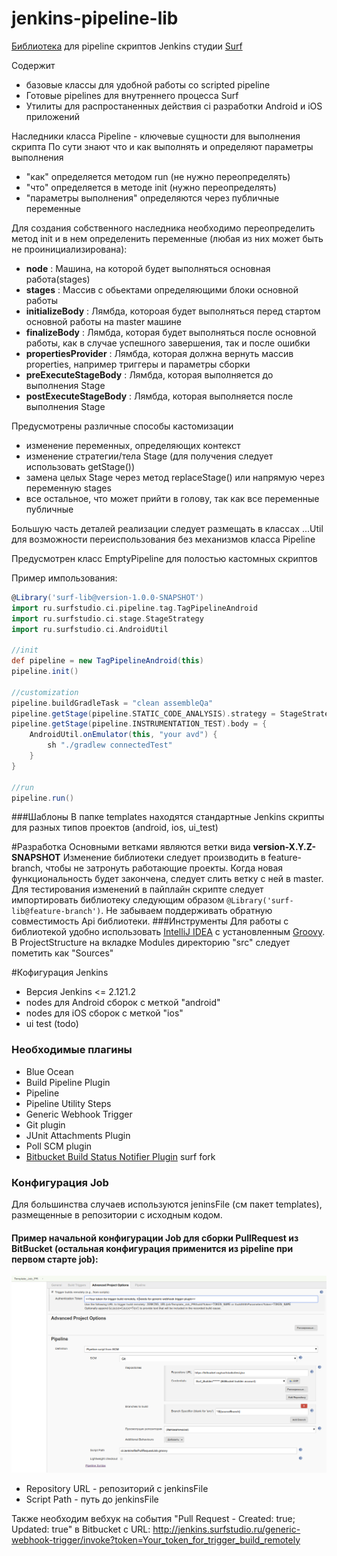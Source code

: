 # jenkins-pipeline-lib
[Библиотека](https://jenkins.io/doc/book/pipeline/shared-libraries/) для pipeline скриптов Jenkins студии [Surf](https://surfstudio.ru/)

Содержит 
* базовые классы для удобной работы со scripted pipeline
* Готовые pipelines для внутреннего процесса Surf
* Утилиты для распростаненных действия ci разработки Android и iOS приложений


 Наследники класса Pipeline - ключевые сущности для выполнения скрипта
 По сути знают что и как выполнять и определяют параметры выполнения
 
 * "как" определяется методом run (не нужно переопределять)
 * "что" определяется в методе init (нужно переопределять)
 * "параметры выполнения" определяются через публичные переменные
 
 Для создания собственного наследника необходимо переопределить метод init и в нем определенить переменные
 (любая из них может быть не проинициализирована):
 
 * **node**                  :  Машина, на которой будет выполняться основная работа(stages)
 * **stages**                :  Массив с обьектами определяющими блоки основной работы
 * **initializeBody**        :  Лямбда, котороая будет выполняться перед стартом основной работы на master машине
 * **finalizeBody**          :  Лямбда, которая будет выполняться после основной работы, как в случае успешного завершения, так и после ошибки
 * **propertiesProvider**    :  Лямбда, которая должна вернуть массив properties, например триггеры и параметры сборки
 * **preExecuteStageBody**   :  Лямбда, которая выполняется до выполнения Stage
 * **postExecuteStageBody**  :  Лямбда, которая выполняется после выполнения Stage

Предусмотрены различные способы кастомизации

 * изменение переменных, определяющих контекст
 * изменение стратегии/тела Stage (для получения следует использовать getStage())
 * замена целых Stage через метод replaceStage() или напрямую через переменную stages
 * все остальное, что может прийти в голову, так как все переменные публичные

 Большую часть деталей реализации следует размещать в классах ...Util для возможности переиспользования
 без механизмов класса Pipeline

Предусмотрен класс EmptyPipeline для полостью кастомных скриптов

Пример импользования:
```groovy
@Library('surf-lib@version-1.0.0-SNAPSHOT')
import ru.surfstudio.ci.pipeline.tag.TagPipelineAndroid
import ru.surfstudio.ci.stage.StageStrategy
import ru.surfstudio.ci.AndroidUtil

//init
def pipeline = new TagPipelineAndroid(this)
pipeline.init()

//customization
pipeline.buildGradleTask = "clean assembleQa"
pipeline.getStage(pipeline.STATIC_CODE_ANALYSIS).strategy = StageStrategy.SKIP_STAGE
pipeline.getStage(pipeline.INSTRUMENTATION_TEST).body = {
	AndroidUtil.onEmulator(this, "your avd") {
		sh "./gradlew connectedTest"
	}
}

//run
pipeline.run()
```

###Шаблоны
В папке templates находятся стандартные Jenkins скрипты для разных типов проектов (android, ios, ui_test)

#Разработка
Основными ветками являются ветки вида **version-X.Y.Z-SNAPSHOT**
Изменение библиотеки следует производить в feature-branch, чтобы не затронуть работающие проекты. Когда новая функциональность будет закончена, следует слить ветку с ней в master. 
Для тестирования изменений в пайплайн скрипте следует импортировать библиотеку следующим образом `@Library('surf-lib@feature-branch')`. Не забываем поддерживать обратную совместимость Api библиотеки.
###Инструменты
Для работы с библиотекой удобно использовать [IntelliJ IDEA](https://www.jetbrains.com/idea/) c установленным [Groovy](http://groovy-lang.org/install.html).
В ProjectStructure на вкладке Modules директорию "src" следует пометить как "Sources" 

#Кофигурация Jenkins
* Версия Jenkins <= 2.121.2
* nodes для Android сборок с меткой "android"
* nodes для iOS сборок с меткой "ios"
* ui test (todo)

### Необходимые плагины
* Blue Ocean
* Build Pipeline Plugin
* Pipeline
* Pipeline Utility Steps
* Generic Webhook Trigger
* Git plugin
* JUnit Attachments Plugin
* Poll SCM plugin
* [Bitbucket Build Status Notifier Plugin](https://github.com/surfstudio/bitbucket-build-status-notifier-plugin) surf fork

### Конфигурация Job
Для большинства случаев используются jeninsFile (см пакет templates), размещенные в репозитории с исходным кодом.
#### Пример начальной конфигурации Job для сборки PullRequest из BitBucket (остальная конфигурация применится из pipeline при первом старте job):
![TemplateJobPr](images/TemplateJobPr.png)

* Repository URL - репозиторий с jenkinsFile  
* Script Path - путь до jenkinsFile

Также необходим вебхук на события "Pull Request - Created: true; Updated: true" в Bitbucket c URL: http://jenkins.surfstudio.ru/generic-webhook-trigger/invoke?token=Your_token_for_trigger_build_remotely 





